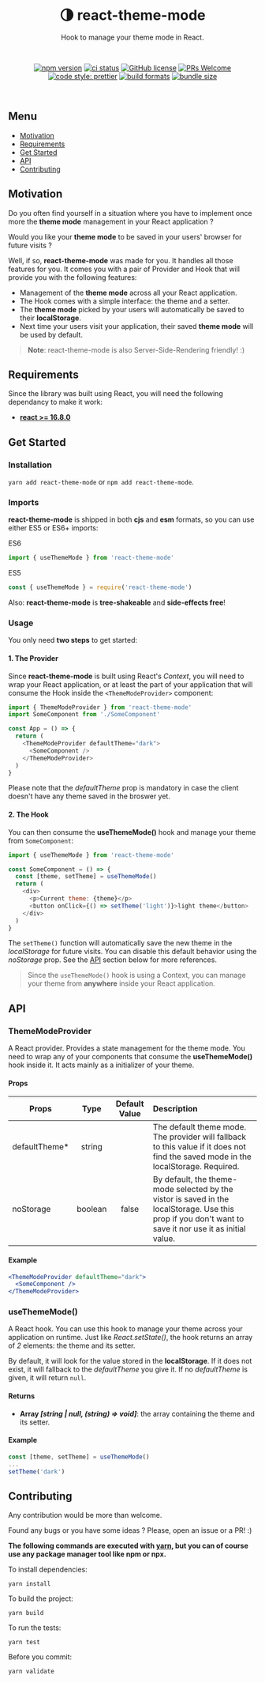 <div align="center">

<h1>🌗 react-theme-mode</h1>

<p>Hook to manage your theme mode in React.</p>

<br/>

[![npm version](https://img.shields.io/npm/v/react-theme-mode.svg?style=flat)](https://www.npmjs.com/package/react-theme-mode)
[![ci status](https://travis-ci.org/alexandre-lelain/react-theme-mode.svg?branch=master)](https://travis-ci.org/alexandre-lelain/react-theme-mode)
[![GitHub license](https://img.shields.io/badge/license-MIT-blue.svg)](https://github.com/alexandre-lelain/react-theme-mode/blob/master/LICENSE)
[![PRs Welcome](https://img.shields.io/badge/PRs-welcome-brightgreen.svg)](https://github.com/alexandre-lelain/react-theme-mode/pulls)
[![code style: prettier](https://img.shields.io/badge/code_style-prettier-ff69b4.svg?style=flat-square)](https://github.com/prettier/prettier)
[![build formats](https://img.shields.io/badge/module%20formats-cjs%2C%20esm-green.svg)](https://github.com/alexandre-lelain/react-theme-mode)
[![bundle size](https://badgen.net/bundlephobia/min/react-theme-mode@latest)](https://bundlephobia.com/result?p=react-theme-mode@latest)

<br/>

</div>

## Menu

- [Motivation](#motivation)
- [Requirements](#requirements)
- [Get Started](#get-started)
- [API](#api)
- [Contributing](#contributing)

## Motivation

Do you often find yourself in a situation where you have to implement once more the **theme mode** management in your React application ?

Would you like your **theme mode** to be saved in your users' browser for future visits ?

Well, if so, **react-theme-mode** was made for you. It handles all those features for you. It comes you with a pair of Provider and Hook
that will provide you with the following features:

- Management of the **theme mode** across all your React application.
- The Hook comes with a simple interface: the theme and a setter.
- The **theme mode** picked by your users will automatically be saved to their **localStorage**.
- Next time your users visit your application, their saved **theme mode** will be used by default.

> **Note**: react-theme-mode is also Server-Side-Rendering friendly! :)

## Requirements

Since the library was built using React, you will need the following dependancy to make it work:

- **[react >= 16.8.0](https://www.npmjs.com/package/react)**

## Get Started

### Installation

`yarn add react-theme-mode` or `npm add react-theme-mode`.

### Imports

**react-theme-mode** is shipped in both **cjs** and **esm** formats, so you can use either ES5 or ES6+ imports:

ES6

```js
import { useThemeMode } from 'react-theme-mode'
```

ES5

```js
const { useThemeMode } = require('react-theme-mode')
```


Also: **react-theme-mode** is **tree-shakeable** and **side-effects free**!

### Usage

You only need **two steps** to get started:

#### 1. The Provider 

Since **react-theme-mode** is built using React's *Context*, you will need to wrap your React application, or at least the part
of your application that will consume the Hook inside the `<ThemeModeProvider>` component:

```js
import { ThemeModeProvider } from 'react-theme-mode'
import SomeComponent from './SomeComponent'

const App = () => {
  return (
    <ThemeModeProvider defaultTheme="dark">
      <SomeComponent />
    </ThemeModeProvider>
  )
}
```

Please note that the *defaultTheme* prop is mandatory in case the client doesn't have any theme saved in the broswer yet.

#### 2. The Hook

You can then consume the **useThemeMode()** hook and manage your theme from `SomeComponent`:


```js
import { useThemeMode } from 'react-theme-mode'

const SomeComponent = () => {
  const [theme, setTheme] = useThemeMode()
  return (
    <div>
      <p>Current theme: {theme}</p>
      <button onClick={() => setTheme('light')}>light theme</button>
    </div>
  )
}
```

The `setTheme()` function will automatically save the new theme in the *localStorage* for future visits. You can disable
this default behavior using the *noStorage* prop. See the [API](#api) section below for more references.

> Since the `useThemeMode()` hook is using a Context, you can manage your theme from **anywhere** inside your React application.

## API

### ThemeModeProvider

A React provider. Provides a state management for the theme mode. You need to wrap any of your components that consume the **useThemeMode()** hook inside it.
It acts mainly as a initializer of your theme.

#### Props

| Props         | Type          | Default Value  | Description |
| ------------- |:-------------:| :-------------:| :------------- |
| defaultTheme* | string        |               | The default theme mode. The provider will fallback to this value if it does not find the saved mode in the localStorage. Required.  |
| noStorage     | boolean       |   false        | By default, the theme-mode selected by the vistor is saved in the localStorage. Use this prop if you don't want to save it nor use it as initial value. |

#### Example

```jsx
<ThemeModeProvider defaultTheme="dark">
  <SomeComponent />
</ThemeModeProvider>
```

### useThemeMode()

A React hook. You can use this hook to manage your theme across your application on runtime. Just like *React.setState()*, the hook returns an array of *2* elements: the theme and its setter.

By default, it will look for the value stored in the **localStorage**. If it does not
exist, it will fallback to the *defaultTheme* you give it. If no *defaultTheme* is given, it will return `null`.

#### Returns

- **Array *[string | null, (string) => void]***: the array containing the theme and its setter.

#### Example

```js
const [theme, setTheme] = useThemeMode()
...
setTheme('dark')
```


## Contributing

Any contribution would be more than welcome.

Found any bugs or you have some ideas ? Please, open an issue or a PR! :)

**The following commands are executed with [yarn](https://yarnpkg.com/lang/en/), but you can of course use any package manager tool like npm or npx.**

To install dependencies:

```shell
yarn install
```

To build the project:
```shell
yarn build
```

To run the tests:
```shell
yarn test
```

Before you commit:
```shell
yarn validate
```